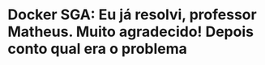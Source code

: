 <h1>Docker SGA: Eu já resolvi, professor Matheus. Muito agradecido! Depois conto qual era o problema</h1>
